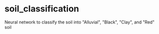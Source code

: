 # soil_classification
Neural network to classify the soil into "Alluvial", "Black", "Clay", and "Red" soil
